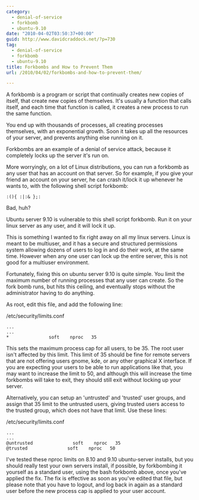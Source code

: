 ```yaml
---
category:
  - denial-of-service
  - forkbomb
  - ubuntu-9.10
date: "2010-04-02T03:50:37+00:00"
guid: http://www.davidcraddock.net/?p=730
tag:
  - denial-of-service
  - forkbomb
  - ubuntu-9.10
title: Forkbombs and How to Prevent Them
url: /2010/04/02/forkbombs-and-how-to-prevent-them/

---
```

A forkbomb is a program or script that continually creates new copies of itself, that create new copies of themselves. It's usually a function that calls itself, and each time that function is called, it creates a new process to run the same function.

You end up with thousands of processes, all creating processes themselves, with an exponential growth. Soon it takes up all the resources of your server, and prevents anything else running on it.

Forkbombs are an example of a denial of service attack, because it completely locks up the server it's run on.

More worryingly, on a lot of Linux distributions, you can run a forkbomb as any user that has an account on that server. So for example, if you give your friend an account on your server, he can crash it/lock it up whenever he wants to, with the following shell script forkbomb:

`:(){ :|:& };:
`

Bad, huh?

Ubuntu server 9.10 is vulnerable to this shell script forkbomb. Run it on your linux server as any user, and it will lock it up.

This is something I wanted to fix right away on all my linux servers. Linux is meant to be multiuser, and it has a secure and structured permissions system allowing dozens of users to log in and do their work, at the same time. However when any one user can lock up the entire server, this is not good for a multiuser environment.

Fortunately, fixing this on ubuntu server 9.10 is quite simple. You limit the maximum number of running processes that any user can create. So the fork bomb runs, but hits this ceiling, and eventually stops without the administrator having to do anything.

As root, edit this file, and add the following line:

/etc/security/limits.conf

```
...
...
*               soft    nproc   35

```

This sets the maximum process cap for all users, to be 35. The root user isn't affected by this limit. This limit of 35 should be fine for remote servers that are not offering users gnome, kde, or any other graphical X interface. If you are expecting your users to be able to run applications like that, you may want to increase the limit to 50, and although this will increase the time forkbombs will take to exit, they should still exit without locking up your server.

Alternatively, you can setup an 'untrusted' and 'trusted' user groups, and assign that 35 limit to the untrusted users, giving trusted users access to the trusted group, which does not have that limit. Use these lines:

/etc/security/limits.conf

```
...
...
@untrusted               soft    nproc   35
@trusted               soft    nproc   50

```

I've tested these nproc limits on 8.10 and 9.10 ubuntu-server installs, but you should really test your own servers install, if possible, by forkbombing it yourself as a standard user, using the bash forkbomb above, once you've applied the fix. The fix is effective as soon as you've edited that file, but please note that you have to logout, and log back in again as a standard user before the new process cap is applied to your user account.
